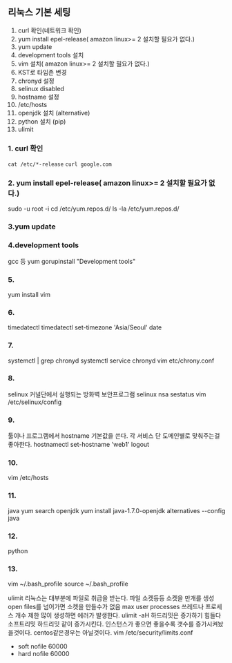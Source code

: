 ## 리눅스 기본 세팅

1. curl 확인(네트워크 확인)
1. yum install epel-release( amazon linux>= 2 설치할 필요가 없다.)
1. yum update
1. development tools 설치
1. vim 설치( amazon linux>= 2 설치할 필요가 없다.)
1. KST로 타임존 변경
1. chronyd 설정
1. selinux disabled
1. hostname 설정
1. /etc/hosts
1. openjdk 설치 (alternative)
1. python 설치 (pip)
1. ulimit

### 1. curl 확인
`cat /etc/*-release`
`curl google.com`
### 2.  yum install epel-release( amazon linux>= 2 설치할 필요가 없다.)

sudo -u root -i
cd /etc/yum.repos.d/
ls -la /etc/yum.repos.d/
### 3.yum update

### 4.development tools
gcc 등 
yum gorupinstall "Development tools"
### 5.
yum install vim
### 6.
timedatectl
timedatectl set-timezone 'Asia/Seoul'
date
### 7.
systemctl | grep chronyd
systemctl service chronyd
vim etc/chrony.conf
### 8.
selinux 커널단에서 실행되는 방화벽 보안프로그램
selinux nsa 
sestatus
vim /etc/selinux/config
### 9.
툴이나 프로그램에서 hostname 기본값을 쓴다.
각 서비스 단 도메인별로 맞춰주는걸 좋아한다.
hostnamectl set-hostname 'web1'
logout
### 10.
vim /etc/hosts
### 11.
java
yum search openjdk
yum install java-1.7.0-openjdk
alternatives --config java
### 12.
python
### 13.
vim ~/.bash_profile
source ~/.bash_profile

ulimit
리눅스는 대부분에 파일로 취급을 받는다.
파일 소켓등등 소켓을 만개를 생성 
open files를 넘어가면 소켓을 만들수가 없음
max user processes 쓰레드나 프로세스 개수 제한
많이 생성하면 에러가 발생한다.
ulimit -aH
하드리밋은 증가하기 힘들다
소프트리밋 하드리밋 같이 증가시킨다.
인스턴스가 좋으면 좋을수록 갯수를 증가시켜놨을것이다.
centos같은경우는 아닐것이다.
vim /etc/security/limits.conf
* soft nofile 60000 
* hard nofile 60000
